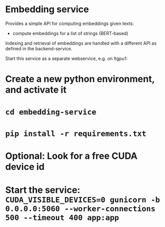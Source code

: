 Embedding service
=================

Provides a simple API for computing embeddings given texts:
* compute embeddings for a list of strings (BERT-based)

Indexing and retrieval of embeddings are handled with 
a different API as defined in the backend-service.

Start this service as a separate webservice, e.g. on ltgpu1:

# Create a new python environment, and activate it
# `cd embedding-service`
# `pip install -r requirements.txt`
# Optional: Look for a free CUDA device id
# Start the service: `CUDA_VISIBLE_DEVICES=0 gunicorn -b 0.0.0.0:5060 --worker-connections 500 --timeout 400 app:app` 

